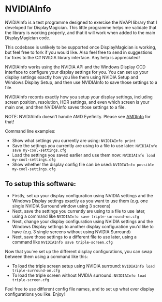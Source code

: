 # NVIDIAInfo

NVIDIAInfo is a test programme designed to exercise the NVAPI library that I developed for DisplayMagician. This little programme helps me validate that the library is working properly, and that it will work when added to the main DisplayMagician code.

This codebase is unlikely to be supported once DisplayMagician is working, but feel free to fork if you would like. Also feel free to send in suggestions for fixes to the C# NVIDIA library interface. Any help is appreciated!

NVIDIAInfo works using the NVIDIA API and the Windows Display CCD interface to configure your display settings for you. You can set up your display settings exactly how you like them using NVIDIA Setup and Windows Display Setup, and then use NVIDIAInfo to save those settings to a file.

NVIDIAInfo records exactly how you setup your display settings, including screen position, resolution, HDR settings, and even which screen is your main one, and then NVIDIAInfo saves those settings to a file. 

NOTE: NVIDIAInfo doesn't handle AMD Eyefinity. Please see [AMDInfo](https://github.com/terrymacdonald/AMDInfo) for that!

Command line examples:

- Show what settings you currently are using: `NVIDIAInfo print`
- Save the settings you currently are using to a file to use later: `NVIDIAInfo save my-cool-settings.cfg`
- Load the settings you saved earlier and use them now: `NVIDIAInfo load my-cool-settings.cfg`
- Show whether the display config file can be used: `NVIDIAInfo possible my-cool-settings.cfg`


## To setup this software:

- Firstly, set up your display configuration using NVIDIA settings and the Windows Display settings exactly as you want to use them (e.g. one single NVIDIA Surround window using 3 screens)
- Next, save the settings you currently are using to a file to use later, using a command like `NVIDIAInfo save triple-surround-on.cfg`
- Next, change your display configuration using NVIDIA settings and the Windows Display settings to another display configuration you'd like to have (e.g. 3 single screens without using NVIDIA Surround)
- Next, save those settings to a different file to use later, using a command like `NVIDIAInfo save triple-screen.cfg`

Now that you've set up the different display configurations, you can swap between them using a command like this:

- To load the triple screen setup using NVIDIA surround: `NVIDIAInfo load triple-surround-on.cfg`
- To load the triple screen without NVIDIA surround: `NVIDIAInfo load triple-screen.cfg`

Feel free to use different config file names, and to set up what ever display configurations you like. Enjoy!